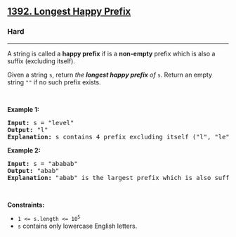 <h2><a href="https://leetcode.com/problems/longest-happy-prefix/">1392. Longest Happy Prefix</a></h2><h3>Hard</h3><hr><div style="user-select: text;"><p style="user-select: text;">A string is called a <strong style="user-select: text;">happy prefix</strong> if is a <strong style="user-select: text;">non-empty</strong> prefix which is also a suffix (excluding itself).</p>

<p style="user-select: text;">Given a string <code style="user-select: text;">s</code>, return <em style="user-select: text;">the <strong style="user-select: text;">longest happy prefix</strong> of</em> <code style="user-select: text;">s</code>. Return an empty string <code style="user-select: text;">""</code> if no such prefix exists.</p>

<p style="user-select: text;">&nbsp;</p>
<p style="user-select: text;"><strong class="example" style="user-select: text;">Example 1:</strong></p>

<pre style="user-select: text;"><strong style="user-select: text;">Input:</strong> s = "level"
<strong style="user-select: text;">Output:</strong> "l"
<strong style="user-select: text;">Explanation:</strong> s contains 4 prefix excluding itself ("l", "le", "lev", "leve"), and suffix ("l", "el", "vel", "evel"). The largest prefix which is also suffix is given by "l".
</pre>

<p style="user-select: text;"><strong class="example" style="user-select: text;">Example 2:</strong></p>

<pre style="user-select: text;"><strong style="user-select: text;">Input:</strong> s = "ababab"
<strong style="user-select: text;">Output:</strong> "abab"
<strong style="user-select: text;">Explanation:</strong> "abab" is the largest prefix which is also suffix. They can overlap in the original string.
</pre>

<p style="user-select: text;">&nbsp;</p>
<p style="user-select: text;"><strong style="user-select: text;">Constraints:</strong></p>

<ul style="user-select: text;">
	<li style="user-select: text;"><code style="user-select: text;">1 &lt;= s.length &lt;= 10<sup style="user-select: text;">5</sup></code></li>
	<li style="user-select: text;"><code style="user-select: text;">s</code> contains only lowercase English letters.</li>
</ul>
</div>